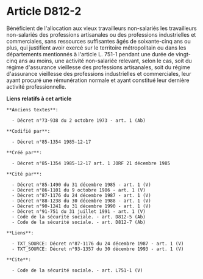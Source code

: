 # Article D812-2

Bénéficient de l'allocation aux vieux travailleurs non-salariés les travailleurs non-salariés des professions artisanales ou
des professions industrielles et commerciales, sans ressources suffisantes âgés de soixante-cinq ans ou plus, qui justifient
avoir exercé sur le territoire métropolitain ou dans les départements mentionnés à l'article L. 751-1   pendant une durée de
vingt-cinq ans au moins, une activité non-salariée relevant, selon le cas, soit du régime d'assurance vieillesse des
professions artisanales, soit du régime d'assurance vieillesse des professions industrielles et commerciales, leur ayant
procuré une rémunération normale et ayant constitué leur dernière activité professionnelle.

**Liens relatifs à cet article**

	**Anciens textes**:

	  - Décret n°73-938 du 2 octobre 1973 - art. 1 (Ab)

	**Codifié par**:

	  - Décret n°85-1354 1985-12-17

	**Créé par**:

	  - Décret n°85-1354 1985-12-17 art. 1 JORF 21 décembre 1985

	**Cité par**:

	  - Décret n°85-1490 du 31 décembre 1985 - art. 1 (V)
	  - Décret n°86-1101 du 9 octobre 1986 - art. 1 (V)
	  - Décret n°87-1176 du 24 décembre 1987 - art. 1 (V)
	  - Décret n°88-1238 du 30 décembre 1988 - art. 1 (V)
	  - Décret n°90-1241 du 31 décembre 1990 - art. 1 (V)
	  - Décret n°91-751 du 31 juillet 1991 - art. 1 (V)
	  - Code de la sécurité sociale. - art. D812-5 (Ab)
	  - Code de la sécurité sociale. - art. D812-7 (Ab)

	**Liens**:

	  - TXT_SOURCE: Décret n°87-1176 du 24 décembre 1987 - art. 1 (V)
	  - TXT_SOURCE: Décret n°93-1357 du 30 décembre 1993 - art. 1 (V)

	**Cite**:

	  - Code de la sécurité sociale. - art. L751-1 (V)
